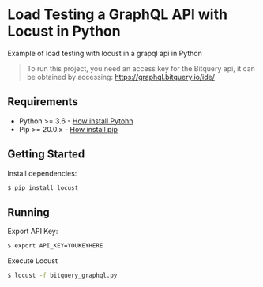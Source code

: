 # Load Testing a GraphQL API with Locust in Python

Example of load testing with locust in a grapql api in Python

>To run this project, you need an access key for the Bitquery api, it can be obtained by accessing:
> https://graphql.bitquery.io/ide/

## Requirements
- Python >= 3.6 - [How install Pytohn](https://www.python.org/downloads/)
- Pip >= 20.0.x - [How install pip](https://pip.pypa.io/en/stable/installing/)

## Getting Started
Install dependencies:

```bash
$ pip install locust
```

## Running

Export API Key:

```bash
$ export API_KEY=YOUKEYHERE
```

Execute Locust
```bash
$ locust -f bitquery_graphql.py
```
